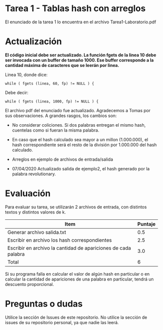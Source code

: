 # Tarea 1 - Tablas hash con arreglos

El enunciado de la tarea 1 lo encuentra en el archivo Tarea1-Laboratorio.pdf

# Actualización
**El código inicial debe ser actualizado. La función fgets de la linea 10 debe ser invocada con un buffer de tamaño 1000. Ese buffer corresponde a la cantidad máxima de caracteres que se leerán por linea.**

Linea 10, donde dice: 
```
while ( fgets (linea, 60, fp) != NULL ) {
```
Debe decir:
```
while ( fgets (linea, 1000, fp) != NULL ) {
```


El archivo pdf del enunciado fue actualizado. Agradecemos a Tomas por sus observaciones. A grandes rasgos, los cambios son:
- No considerar coliciones. Si dos palabras entregan el mismo hash, cuentelas como si fueran la misma palabra.
- En caso que el hash calculado sea mayor a un millon (1.000.000), el hash correspondiente será el resto de la división por 1.000.000 del hash calculado.
- Arreglos en ejemplo de archivos de entrada/salida

- 07/04/2020 Actualizado salida de ejemplo2, el hash generado por la palabra revolutionary.

# Evaluación
Para evaluar su tarea, se utilizarán 2 archivos de entrada, con distintos textos y distintos valores de k. 

| Item                                                           | Puntaje |
|----------------------------------------------------------------|---------|
| Generar archivo salida.txt                                     | 0.5     |
| Escribir en archivo los hash correspondientes                  | 2.5     |
| Escribir en archivo la cantidad de apariciones de cada palabra | 3.0     |
| Total                                                          |  6      |

Si su programa falla en calcular el valor de algún hash en particular o en calcular la cantidad de apariciones de una palabra en particular, tendrá un descuento proporcional.

# Preguntas o dudas
Utilice la sección de Issues de este repositorio. No utilice la sección de issues de su repositorio personal, ya que nadie las leerá.
